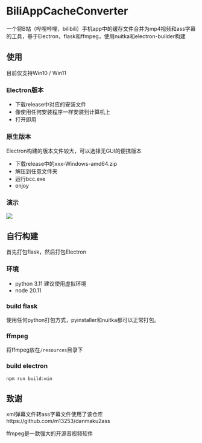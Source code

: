 # BiliAppCacheConverter
一个将B站（哔哩哔哩，bilibili）手机app中的缓存文件合并为mp4视频和ass字幕的工具，基于Electron，flask和ffmpeg，使用nuitka和electron-builder构建

## 使用
目前仅支持Win10 / Win11

### Electron版本
- 下载release中对应的安装文件
- 像使用任何安装程序一样安装到计算机上
- 打开即用

### 原生版本
Electron构建的版本文件较大，可以选择无GUI的便携版本
- 下载release中的xxx-Windows-amd64.zip
- 解压到任意文件夹
- 运行bcc.exe
- enjoy

### 演示
[![](https://github.com/BlueCitizens/bilibili-app-cache-converter/blob/master/screenrecord.gif)](https://github.com/BlueCitizens/bilibili-app-cache-converter/blob/master/screenrecord.gif)

## 自行构建
首先打包flask，然后打包Electron

### 环境
- python 3.11 建议使用虚拟环境
- node 20.11

### build flask
使用任何python打包方式，pyinstaller和nuitka都可以正常打包。

### ffmpeg
将ffmpeg放在```/resources```目录下

### build electron
```
npm run build:win
```

## 致谢
xml弹幕文件转ass字幕文件使用了该仓库https://github.com/m13253/danmaku2ass

ffmpeg是一款强大的开源音视频软件
